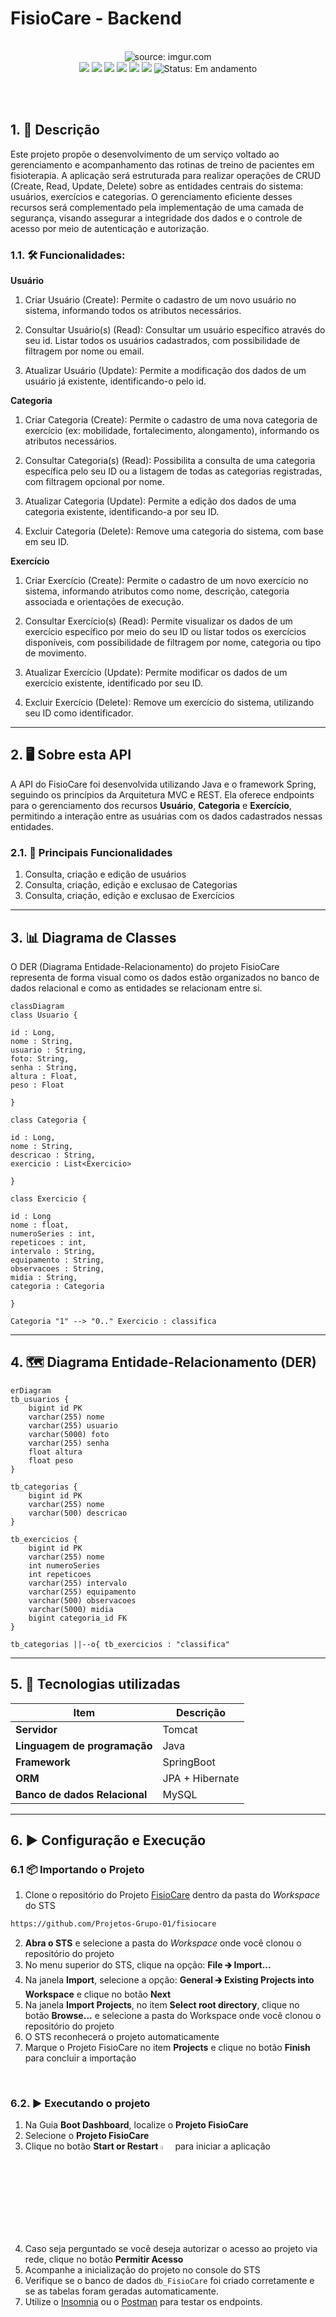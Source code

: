 # FisioCare - Backend

<br />

<div align="center">
   <img src="https://i.imgur.com/w8tTOuT.png" title="source: imgur.com" /> 
</div>

<div align="center">
<img src="https://img.shields.io/github/languages/top/Projetos-Grupo-01/fisiocare?style=flat-square" />
<img src="https://img.shields.io/github/repo-size/Projetos-Grupo-01/fisiocare?style=flat-square" />
<img src="https://img.shields.io/github/languages/count/Projetos-Grupo-01/fisiocare?style=flat-square" />
<img src="https://img.shields.io/github/last-commit/Projetos-Grupo-01/fisiocare?style=flat-square" />
<img src="https://img.shields.io/github/issues/Projetos-Grupo-01/fisiocare?style=flat-square" />
<img src="https://img.shields.io/github/issues-pr/Projetos-Grupo-01/fisiocare?style=flat-square" />
<img src="https://img.shields.io/badge/status-Em%20andamento-yellow" alt="Status: Em andamento">
 
</div>

<br /><br />

## 1. 📄 Descrição

Este projeto propõe o desenvolvimento de um serviço voltado ao gerenciamento e acompanhamento das rotinas de treino de pacientes em fisioterapia. A aplicação será estruturada para realizar operações de CRUD (Create, Read, Update, Delete) sobre as entidades centrais do sistema: usuários, exercícios e categorias. O gerenciamento eficiente desses recursos será complementado pela implementação de uma camada de segurança, visando assegurar a integridade dos dados e o controle de acesso por meio de autenticação e autorização.

### 1.1. 🛠️ Funcionalidades:

**Usuário**
1. Criar Usuário (Create): Permite o cadastro de um novo usuário no sistema, informando todos os atributos necessários.

2. Consultar Usuário(s) (Read): Consultar um usuário específico através do seu id. Listar todos os usuários cadastrados, com possibilidade de filtragem por nome ou email.

3. Atualizar Usuário (Update): Permite a modificação dos dados de um usuário já existente, identificando-o pelo id.

**Categoria**
1. Criar Categoria (Create): Permite o cadastro de uma nova categoria de exercício (ex: mobilidade, fortalecimento, alongamento), informando os atributos necessários.

2. Consultar Categoria(s) (Read): Possibilita a consulta de uma categoria específica pelo seu ID ou a listagem de todas as categorias registradas, com filtragem opcional por nome.

3. Atualizar Categoria (Update): Permite a edição dos dados de uma categoria existente, identificando-a por seu ID.

4. Excluir Categoria (Delete): Remove uma categoria do sistema, com base em seu ID.

**Exercício**
1. Criar Exercício (Create): Permite o cadastro de um novo exercício no sistema, informando atributos como nome, descrição, categoria associada e orientações de execução.

2. Consultar Exercício(s) (Read): Permite visualizar os dados de um exercício específico por meio do seu ID ou listar todos os exercícios disponíveis, com possibilidade de filtragem por nome, categoria ou tipo de movimento.

3. Atualizar Exercício (Update): Permite modificar os dados de um exercício existente, identificado por seu ID.

4. Excluir Exercício (Delete): Remove um exercício do sistema, utilizando seu ID como identificador.

------

## 2. 🖥️ Sobre esta API

A API do FisioCare foi desenvolvida utilizando Java e o framework Spring, seguindo os princípios da Arquitetura MVC e REST. Ela oferece endpoints para o gerenciamento dos recursos **Usuário**, **Categoria** e **Exercício**, permitindo a interação entre as usuárias com os dados cadastrados nessas entidades.

### 2.1. 🚀 Principais Funcionalidades

1. Consulta, criação e edição de usuários
2. Consulta, criação, edição e exclusao de Categorias
3. Consulta, criação, edição e exclusao de Exercícios

------

## 3. 📊 Diagrama de Classes

O DER (Diagrama Entidade-Relacionamento) do projeto FisioCare representa de forma visual como os dados estão organizados no banco de dados relacional e como as entidades se relacionam entre si.

```mermaid
classDiagram
class Usuario {
  
id : Long,
nome : String,
usuario : String,
foto: String,
senha : String,
altura : Float,
peso : Float

}

class Categoria {

id : Long,
nome : String,
descricao : String,
exercicio : List<Exercicio>

}

class Exercicio {
  
id : Long
nome : float,
numeroSeries : int,
repeticoes : int,
intervalo : String,
equipamento : String,
observacoes : String,
midia : String,
categoria : Categoria

}

Categoria "1" --> "0.." Exercicio : classifica

```

------

## 4. 🗺️ Diagrama Entidade-Relacionamento (DER)


```mermaid
erDiagram
tb_usuarios {
    bigint id PK
    varchar(255) nome
    varchar(255) usuario
    varchar(5000) foto
    varchar(255) senha
    float altura
    float peso
}

tb_categorias {
    bigint id PK
    varchar(255) nome
    varchar(500) descricao
}

tb_exercicios {
    bigint id PK
    varchar(255) nome
    int numeroSeries
    int repeticoes
    varchar(255) intervalo
    varchar(255) equipamento
    varchar(500) observacoes
    varchar(5000) midia
    bigint categoria_id FK
}

tb_categorias ||--o{ tb_exercicios : "classifica"

```

------

## 5. 🧰 Tecnologias utilizadas

| Item                          | Descrição      |
| ----------------------------- | -------------- |
| **Servidor**                  | Tomcat         |
| **Linguagem de programação**  | Java           |
| **Framework**                 | SpringBoot     |
| **ORM**                       | JPA + Hibernate|
| **Banco de dados Relacional** | MySQL          |

------

## 6. ▶️ Configuração e Execução

### 6.1 📦 Importando o Projeto

1. Clone o repositório do Projeto [FisioCare](https://github.com/Projetos-Grupo-01/fisiocare) dentro da pasta do *Workspace* do STS

```bash
https://github.com/Projetos-Grupo-01/fisiocare
```

2. **Abra o STS** e selecione a pasta do *Workspace* onde você clonou o repositório do projeto
3. No menu superior do STS, clique na opção: **File 🡲 Import...**
4. Na janela **Import**, selecione a opção: **General 🡲 Existing Projects into Workspace** e clique no botão **Next**
5. Na janela **Import Projects**, no item **Select root directory**, clique no botão **Browse...** e selecione a pasta do Workspace onde você clonou o repositório do projeto
6. O STS reconhecerá o projeto automaticamente
7. Marque o Projeto FisioCare no item **Projects** e clique no botão **Finish** para concluir a importação

<br />

### 6.2. ▶️ Executando o projeto

1. Na Guia **Boot Dashboard**, localize o  **Projeto FisioCare**
2. Selecione o **Projeto FisioCare**
3. Clique no botão **Start or Restart** <img src="https://i.imgur.com/wdoZqWP.png" title="source: imgur.com" width="4%"/> para iniciar a aplicação
4. Caso seja perguntado se você deseja autorizar o acesso ao projeto via rede, clique no botão **Permitir Acesso**
5. Acompanhe a inicialização do projeto no console do STS
6. Verifique se o banco de dados `db_FisioCare` foi criado corretamente e se as tabelas foram geradas automaticamente.
7. Utilize o [Insomnia](https://insomnia.rest/) ou o [Postman](https://www.postman.com/) para testar os endpoints.